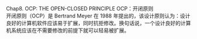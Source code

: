 Chap8. OCP: THE OPEN-CLOSED PRINCIPLE OCP：开闭原则     
开闭原则（OCP）是 Bertrand Meyer 在 1988 年提出的，该设计原则认为：设计良好的计算机软件应该易于扩展，同时抗拒修改。换句话说，一个设计良好的计算机系统应该在不需要修改的前提下就可以轻易被扩展。           


